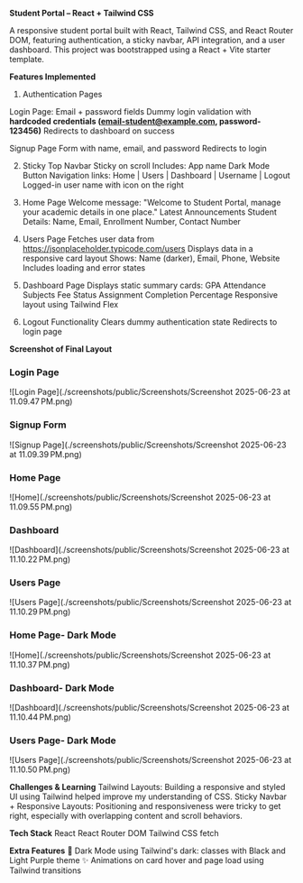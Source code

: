 **Student Portal – React + Tailwind CSS**

A responsive student portal built with React, Tailwind CSS, and React Router DOM, featuring authentication, a sticky navbar, API integration, and a user dashboard. This project was bootstrapped using a React + Vite starter template.

**Features Implemented**

1) Authentication Pages

Login Page: Email + password fields
Dummy login validation with **hardcoded credentials (email-student@example.com, password- 123456)**
Redirects to dashboard on success

Signup Page
Form with name, email, and password
Redirects to login

2) Sticky Top Navbar
Sticky on scroll
Includes:
   App name
   Dark Mode Button
   Navigation links: Home | Users | Dashboard | Username | Logout
   Logged-in user name with icon on the right

3) Home Page
Welcome message: "Welcome to Student Portal, manage your academic details in one place."
Latest Announcements
Student Details: Name, Email, Enrollment Number, Contact Number

4) Users Page
Fetches user data from https://jsonplaceholder.typicode.com/users
Displays data in a responsive card layout
Shows: Name (darker), Email, Phone, Website
Includes loading and error states

5) Dashboard Page
Displays static summary cards:
GPA
Attendance
Subjects
Fee Status
Assignment Completion Percentage
Responsive layout using Tailwind Flex

6) Logout Functionality
Clears dummy authentication state
Redirects to login page

**Screenshot of Final Layout**

### Login Page
![Login Page](./screenshots/public/Screenshots/Screenshot 2025-06-23 at 11.09.47 PM.png)

### Signup Form
![Signup Page](./screenshots/public/Screenshots/Screenshot 2025-06-23 at 11.09.39 PM.png)

### Home Page
![Home](./screenshots/public/Screenshots/Screenshot 2025-06-23 at 11.09.55 PM.png)

### Dashboard
![Dashboard](./screenshots/public/Screenshots/Screenshot 2025-06-23 at 11.10.22 PM.png)

### Users Page
![Users Page](./screenshots/public/Screenshots/Screenshot 2025-06-23 at 11.10.29 PM.png)

### Home Page- Dark Mode
![Home](./screenshots/public/Screenshots/Screenshot 2025-06-23 at 11.10.37 PM.png)

### Dashboard- Dark Mode
![Dashboard](./screenshots/public/Screenshots/Screenshot 2025-06-23 at 11.10.44 PM.png)

### Users Page- Dark Mode
![Users Page](./screenshots/public/Screenshots/Screenshot 2025-06-23 at 11.10.50 PM.png)


**Challenges & Learning**
Tailwind Layouts: Building a responsive and styled UI using Tailwind helped improve my understanding of CSS.
Sticky Navbar + Responsive Layouts: Positioning and responsiveness were tricky to get right, especially with overlapping content and scroll behaviors.

**Tech Stack**
React
React Router DOM
Tailwind CSS
fetch

**Extra Features**
🌙 Dark Mode using Tailwind's dark: classes with Black and Light Purple theme
✨ Animations on card hover and page load using Tailwind transitions